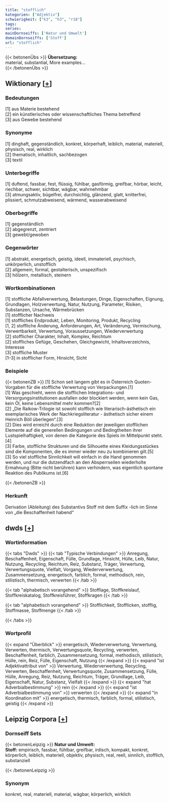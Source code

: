 ```yaml
---
title: "stofflich"
kategorien: ["Adjektiv"]
schwierigkeit: ["k3", "h3", "r18"]
tags:
series:
mainDornseiffs: ['Natur und Umwelt']
domainDornseiffs: ['Stoff']
url: "stofflich"
---
```


{{< betonenÜbs >}}
**Übersetzung:**  
material, substantial, More examples...  
{{< /betonenÜbs >}}

## Wiktionary [[+](https://de.wiktionary.org/wiki/stofflich)]

### Bedeutungen
[1] aus Materie bestehend  
[2] ein künstlerisches oder wissenschaftliches Thema betreffend  
[3] aus Gewebe bestehend  

### Synonyme
[1] dinghaft, gegenständlich, konkret, körperhaft, leiblich, material, materiell, physisch, real, wirklich  
[2] thematisch, inhaltlich, sachbezogen  
[3] textil  

### Unterbegriffe
[1] duftend, fassbar, fest, flüssig, fühlbar, gasförmig, greifbar, hörbar, leicht, riechbar, schwer, sichtbar, wägbar, wahrnehmbar  
[3] atmungsaktiv, bügelfrei, durchsichtig, glänzend, glatt, knitterfrei, plissiert, schmutzabweisend, wärmend, wasserabweisend  

### Oberbegriffe
[1] gegenständlich  
[2] abgegrenzt, zentriert  
[3] gewebt/gewoben  

### Gegenwörter
[1] abstrakt, energetisch, geistig, ideell, immateriell, psychisch, unkörperlich, unstofflich  
[2] allgemein, formal, gestalterisch, unspezifisch  
[3] hölzern, metallisch, steinern  

### Wortkombinationen
[1] stoffliche Abfallverwertung, Belastungen, Dinge, Eigenschaften, Eignung, Grundlagen, Holzverwertung, Natur, Nutzung, Parameter, Risiken, Substanzen, Ursache,  Wärmebrücken  
[1] stofflicher Nachweis  
[1] stoffliches Endprodukt, Leben, Monitoring, Produkt, Recycling  
[1, 2] stoffliche Änderung, Anforderungen, Art, Veränderung, Vermischung, Verwertbarkeit, Verwertung, Voraussetzungen, Wiederverwertung  
[2] stofflicher Charakter, Inhalt, Komplex, Reichtum  
[2] stoffliches Gefüge, Geschehen, Gleichgewicht, Inhaltsverzeichnis, Interesse  
[3] stoffliche Muster  
[1–3] in stofflicher Form, Hinsicht, Sicht  

### Beispiele
{{< betonenZB >}}
[1] Schon seit langem gibt es in Österreich Quoten-Vorgaben für die stoffliche Verwertung von Verpackungen.[1]  
[1] Was geschieht, wenn die stofflichen Integrations- und Versorgungsinstitutionen ausfallen oder blockiert werden, wenn kein Gas, kein Öl, keine Lebensmittel mehr kommen?[2]  
[2] „Die Raikow-Trilogie ist sowohl stofflich wie literarisch-ästhetisch ein exemplarisches Werk der Nachkriegsliteratur - ästhetisch sicher einem Heinrich Böll überlegen“.[3]  
[2] Dies wird erreicht durch eine Reduktion der jeweiligen stofflichen Elemente auf die generellen Bedingungen und Bedingtheiten ihrer Lustspielhaftigkeit, von denen die Kategorie des Spiels im Mittelpunkt steht.[4]  
[3] Farbe, stoffliche Strukturen und die Silhouette eines Kleidungsstückes sind die Komponenten, die es immer wieder neu zu kombinieren gilt.[5]  
[3] So viel stoffliche Sinnlichkeit will einfach in die Hand genommen werden, und nur die dutzendfach an den Absperrseilen wiederholte Ermahnung (Bitte nicht berühren) kann verhindern, was eigentlich spontane Reaktion des Publikums ist.[6]  

{{< /betonenZB >}}
### Herkunft
Derivation (Ableitung) des Substantivs Stoff mit dem Suffix -lich im Sinne von „die Beschaffenheit habend“  



## dwds [[+](https://www.dwds.de/wb/stofflich)]

### Wortinformation
{{< tabs "Dwds" >}}
{{< tab "Typische Verbindungen" >}}
Anregung, Beschaffenheit, Eigenschaft, Fülle, Grundlage, Hinsicht, Hülle, Leib, Natur, Nutzung, Recycling, Reichtum, Reiz, Substanz, Träger, Verwertung, Verwertungsquote, Vielfalt, Vorgang, Wiederverwertung, Zusammensetzung, energetisch, farblich, formal, methodisch, rein, stilistisch, thermisch, verwerten
{{< /tab >}}

{{< tab "alphabetisch vorangehend" >}}
Stofflage, Stoffkreislauf, Stoffkreiskatalog, Stoffkreisführer, Stoffkragen
{{< /tab >}}

{{< tab "alphabetisch vorangehend" >}}
Stofflichkeit, Stofflicken, stofflig, Stoffmasse, Stoffmenge
{{< /tab >}}

{{< /tabs >}}

### Wortprofil
{{< expand "Überblick" >}} energetisch, Wiederverwertung, Verwertung, Verwerten, thermisch, Verwertungsquote, Recycling, verwerten, Beschaffenheit, farblich, Zusammensetzung, formal, methodisch, stilistisch, Hülle, rein, Reiz, Fülle, Eigenschaft, Nutzung {{< /expand >}}
{{< expand "ist Adjektivattribut von" >}} Verwertung, Wiederverwertung, Recycling, Verwerten, Beschaffenheit, Verwertungsquote, Zusammensetzung, Fülle, Hülle, Anregung, Reiz, Nutzung, Reichtum, Träger, Grundlage, Leib, Eigenschaft, Natur, Substanz, Vielfalt {{< /expand >}}
{{< expand "hat Adverbialbestimmung" >}} rein {{< /expand >}}
{{< expand "ist Adverbialbestimmung von" >}} verwerten {{< /expand >}}
{{< expand "in Koordination mit" >}} energetisch, thermisch, farblich, formal, stilistisch, geistig {{< /expand >}}

## Leipzig Corpora [[+](https://corpora.uni-leipzig.de/en/res?word=stofflich&corpusId=deu_newscrawl-public_2018)]

### Dornseiff Sets
{{< betonenLeipzig >}}
**Natur und Umwelt:**  
**Stoff:** empirisch, fassbar, fühlbar, greifbar, irdisch, kompakt, konkret, körperlich, leiblich, materiell, objektiv, physisch, real, reell, sinnlich, stofflich, substanziell  

{{< /betonenLeipzig >}}

### Synonym
konkret, real, materiell, material, wägbar, körperlich, wirklich

